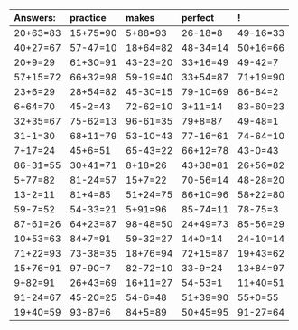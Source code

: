 | Answers: | practice | makes | perfect | ! |
| :--- | :--- | :--- | :--- | :--- |
| 20+63=83 | 15+75=90 | 5+88=93 | 26-18=8 | 49-16=33 | 
| 40+27=67 | 57-47=10 | 18+64=82 | 48-34=14 | 50+16=66 | 
| 20+9=29 | 61+30=91 | 43-23=20 | 33+16=49 | 49-42=7 | 
| 57+15=72 | 66+32=98 | 59-19=40 | 33+54=87 | 71+19=90 | 
| 23+6=29 | 28+54=82 | 45-30=15 | 79-10=69 | 86-84=2 | 
| 6+64=70 | 45-2=43 | 72-62=10 | 3+11=14 | 83-60=23 | 
| 32+35=67 | 75-62=13 | 96-61=35 | 79+8=87 | 49-48=1 | 
| 31-1=30 | 68+11=79 | 53-10=43 | 77-16=61 | 74-64=10 | 
| 7+17=24 | 45+6=51 | 65-43=22 | 66+12=78 | 43-0=43 | 
| 86-31=55 | 30+41=71 | 8+18=26 | 43+38=81 | 26+56=82 | 
| 5+77=82 | 81-24=57 | 15+7=22 | 70-56=14 | 48-28=20 | 
| 13-2=11 | 81+4=85 | 51+24=75 | 86+10=96 | 58+22=80 | 
| 59-7=52 | 54-33=21 | 5+91=96 | 85-74=11 | 78-75=3 | 
| 87-61=26 | 64+23=87 | 98-48=50 | 24+49=73 | 85-56=29 | 
| 10+53=63 | 84+7=91 | 59-32=27 | 14+0=14 | 24-10=14 | 
| 71+22=93 | 73-38=35 | 18+76=94 | 72+15=87 | 19+43=62 | 
| 15+76=91 | 97-90=7 | 82-72=10 | 33-9=24 | 13+84=97 | 
| 9+82=91 | 26+43=69 | 16+11=27 | 54-53=1 | 11+40=51 | 
| 91-24=67 | 45-20=25 | 54-6=48 | 51+39=90 | 55+0=55 | 
| 19+40=59 | 93-87=6 | 84+5=89 | 50+45=95 | 91-27=64 | 
